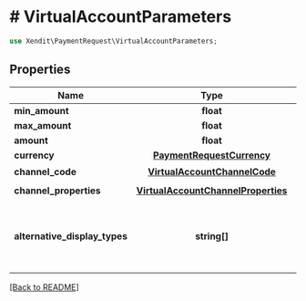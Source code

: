 # # VirtualAccountParameters


```php
use Xendit\PaymentRequest\VirtualAccountParameters;
```

## Properties

| Name | Type | Required | Description | Examples |
|------------|:-------------:|:-------------:|-------------|:-------------:|
| **min_amount** | **float** |  |  | null |
| **max_amount** | **float** |  |  | null |
| **amount** | **float** |  |  | null |
| **currency** | [**PaymentRequestCurrency**](PaymentRequestCurrency.md) |  |  | null |
| **channel_code** | [**VirtualAccountChannelCode**](VirtualAccountChannelCode.md) | ☑️ |  | null |
| **channel_properties** | [**VirtualAccountChannelProperties**](VirtualAccountChannelProperties.md) | ☑️ |  | null |
| **alternative_display_types** | **string[]** |  | Alternative display requested for the virtual account | null |


[[Back to README]](../../README.md)
